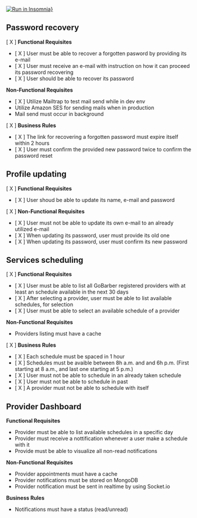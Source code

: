 [![Run in Insomnia}](https://insomnia.rest/images/run.svg)](https://insomnia.rest/run/?label=GoBarber&uri=https%3A%2F%2Fraw.githubusercontent.com%2Fcelso-alexandre%2Fnew_gostack_bootcamp%2Fmaster%2Fgobarber%2Fbackend%2Fassets%2FREADME%2Fapi%2Fgobarber-backend-insomnia.json)

## Password recovery

[ X ] **Functional Requisites**

- [ X ] User must be able to recover a forgotten pasword by providing its e-mail
- [ X ] User must receive an e-mail with instruction on how it can proceed its password recovering
- [ X ] User should be able to recover its password

**Non-Functional Requisites**

- [ X ] Utilize Mailtrap to test mail send while in dev env
- Utilize Amazon SES for sending mails when in production
- Mail send must occur in background

[ X ] **Business Rules**

- [ X ] The link for recovering a forgotten password must expire itself within 2 hours
- [ X ] User must confirm the provided new password twice to confirm the password reset

## Profile updating

[ X ] **Functional Requisites**

- [ X ] User shoud be able to update its name, e-mail and password

[ X ] **Non-Functional Requisites**

- [ X ] User must not be able to update its own e-mail to an already utilized e-mail
- [ X ] When updating its password, user must provide its old one
- [ X ] When updating its password, user must confirm its new password

## Services scheduling

[ X ] **Functional Requisites**

- [ X ] User must be able to list all GoBarber registered providers with at least an schedule available in the next 30 days
- [ X ] After selecting a provider, user must be able to list available schedules, for selection
- [ X ] User must be able to select an available schedule of a provider

**Non-Functional Requisites**

- Providers listing must have a cache

[ X ] **Business Rules**

- [ X ] Each schedule must be spaced in 1 hour
- [ X ] Schedules must be avaible between 8h a.m. and and 6h p.m. (First starting at 8 a.m., and last one starting at 5 p.m.)
- [ X ] User must not be able to schedule in an already taken schedule
- [ X ] User must not be able to schedule in past
- [ X ] A provider must not be able to schedule with itself

## Provider Dashboard

**Functional Requisites**

- Provider must be able to list available schedules in a specific day
- Provider must receive a nottification whenever a user make a schedule with it
- Provide must be able to visualize all non-read notifications

**Non-Functional Requisites**

- Provider appointments must have a cache
- Provider notifications must be stored on MongoDB
- Provider notification must be sent in realtime by using Socket.io

**Business Rules**

- Notifications must have a status (read/unread)
